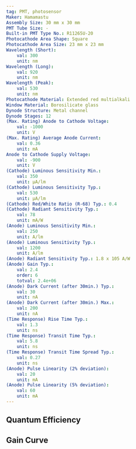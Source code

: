 ```yaml
---
tag: PMT, photosensor
Maker: Hamamastu
Assembly Size: 30 mm x 30 mm
PMT Tube Size: - 
Built-in PMT Type No.: R11265U-20
Photocathode Area Shape: Square
Photocathode Area Size: 23 mm x 23 mm
Wavelength (Short):
    val: 300
    unit: nm
Wavelength (Long):
    val: 920
    unit: nm
Wavelength (Peak):
    val: 530
    unit: nm
Photocathode Material: Extended red multialkali
Window Material: Borosilicate glass
Dynode Structure: Metal channel
Dynode Stages: 12
(Max. Rating) Anode to Cathode Voltage:
    val: -1000
    unit: V
(Max. Rating) Average Anode Current:
    val: 0.36
    unit: mA
Anode to Cathode Supply Voltage:
    val: -900
    unit: V
(Cathode) Luminous Sensitivity Min.:
    val: 350
    unit: μA/lm
(Cathode) Luminous Sensitivity Typ.:
    val: 530
    unit: μA/lm
(Cathode) Red/White Ratio (R-68) Typ.: 0.4
(Cathode) Radiant Sensitivity Typ.:
    val: 78
    unit: mA/W
(Anode) Luminous Sensitivity Min.:
    val: 250
    unit: A/lm
(Anode) Luminous Sensitivity Typ.:
    val: 1200
    unit: A/lm
(Anode) Radiant Sensitivity Typ.: 1.8 x 105 A/W
(Anode) Gain Typ.:
    val: 2.4
    order: 6
    totval: 2.4e+06
(Anode) Dark Current (after 30min.) Typ.:
    val: 30
    unit: nA
(Anode) Dark Current (after 30min.) Max.:
    val: 200
    unit: nA
(Time Response) Rise Time Typ.:
    val: 1.3
    unit: ns
(Time Response) Transit Time Typ.:
    val: 5.8
    unit: ns
(Time Response) Transit Time Spread Typ.:
    val: 0.27
    unit: ns
(Anode) Pulse Linearity (2% deviation):
    val: 20
    unit: mA
(Anode) Pulse Linearity (5% deviation):
    val: 60
    unit: mA
---
```

## Quantum Efficiency
## Gain Curve
